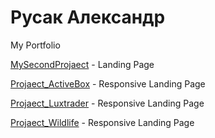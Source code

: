 # Русак Александр
My Portfolio

[MySecondProjaect](https://rskalex.github.io/SecondProject/src/) - Landing Page

[Projaect_ActiveBox](https://rskalex.github.io/ActiveBox/src/) - Responsive Landing Page

[Projaect_Luxtrader](https://rskalex.github.io/Luxtrader/src/) - Responsive Landing Page

[Projaect_Wildlife](https://rskalex.github.io/Wildlife/) - Responsive Landing Page
